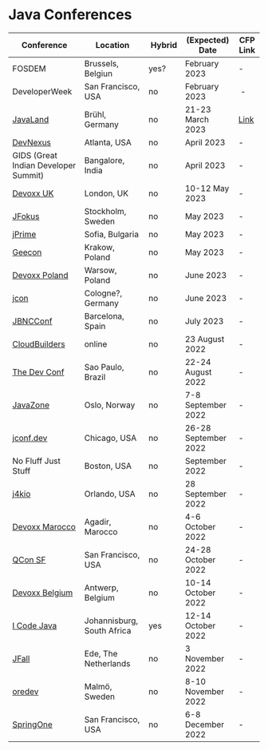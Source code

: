 # Java Conferences

| Conference | Location | Hybrid | (Expected) Date | CFP Link |
| --- | --- | --- | --- | --- |
| FOSDEM | Brussels, Belgiun | yes? | February 2023 | - | 
| DeveloperWeek | San Francisco, USA | no | February 2023 | - |
| [JavaLand](https://www.javaland.eu) | Brühl, Germany | no | 21-23 March 2023 | [Link](https://shop.doag.org/events/javaland/cfp) |
| [DevNexus](https://devnexus.com) | Atlanta, USA | no | April 2023 | - |
| GIDS (Great Indian Developer Summit) | Bangalore, India | no | April 2023 | - |
| [Devoxx UK](https://www.devoxx.co.uk) | London, UK | no | 10-12 May 2023 | - |
| [JFokus](https://www.jfokus.se) | Stockholm, Sweden | no | May 2023 | - |
| [jPrime](https://jprime.io) | Sofia, Bulgaria | no | May 2023 | - |
| [Geecon](https://www.geecon.org) | Krakow, Poland | no | May 2023 | - |
| [Devoxx Poland](https://devoxx.pl) | Warsow, Poland | no | June 2023 | - |
| [jcon](https://jcon.one) | Cologne?, Germany | no | June 2023 | - |
| [JBNCConf](https://www.jbcnconf.com) | Barcelona, Spain | no | July 2023 | - |
| [CloudBuilders](https://www.cloud-builders.tech) | online | no | 23 August 2022 | - |
| [The Dev Conf](https://thedevconf.com) | Sao Paulo, Brazil | no | 22-24 August 2022 | - |
| [JavaZone](https://2022.javazone.no) | Oslo, Norway | no | 7-8 September 2022 | - |
| [jconf.dev](https://2022.jconf.dev) | Chicago, USA | no | 26-28 September 2022 | - |
| No Fluff Just Stuff | Boston, USA | no | September 2022 | - |
| [j4kio](https://www.j4k.io) | Orlando, USA | no | 28 September 2022 | - |
| [Devoxx Marocco](https://devoxx.ma) | Agadir, Marocco | no | 4-6 October 2022 | - |
| [QCon SF](https://qconsf.com) | San Francisco, USA | no | 24-28 October 2022 | - |
| [Devoxx Belgium](https://devoxx.be) | Antwerp, Belgium | no | 10-14  October 2022 | - |
| [I Code Java](https://j-sa.co) | Johannisburg, South Africa | yes | 12-14 October 2022 | - |
| [JFall](https://jfall.nl) | Ede, The Netherlands | no | 3 November 2022 | - |
| [oredev](https://oredev.org) | Malmö, Sweden | no | 8-10 November 2022 | - |
| [SpringOne](https://springone.io) | San Francisco, USA | no | 6-8 December 2022 | - |
